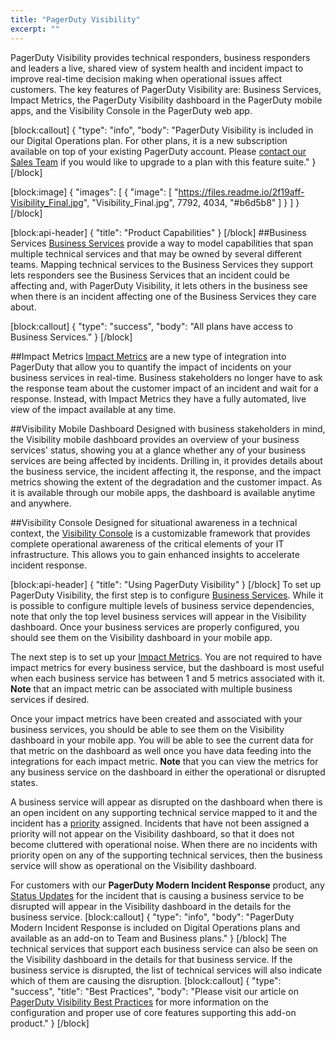 ```yaml
---
title: "PagerDuty Visibility"
excerpt: ""
---
```

PagerDuty Visibility provides technical responders, business responders and leaders a live, shared view of system health and incident impact to improve real-time decision making when operational issues affect customers. The key features of PagerDuty Visibility are: Business Services, Impact Metrics, the PagerDuty Visibility dashboard in the PagerDuty mobile apps, and the Visibility Console in the PagerDuty web app.

[block:callout]
{
  "type": "info",
  "body": "PagerDuty Visibility is included in our Digital Operations plan. For other plans, it is a new subscription available on top of your existing PagerDuty account. Please [contact our Sales Team](https://www.pagerduty.com/contact-sales/) if you would like to upgrade to a plan with this feature suite."
}
[/block]

[block:image]
{
  "images": [
    {
      "image": [
        "https://files.readme.io/2f19aff-Visibility_Final.jpg",
        "Visibility_Final.jpg",
        7792,
        4034,
        "#b6d5b8"
      ]
    }
  ]
}
[/block]

[block:api-header]
{
  "title": "Product Capabilities"
}
[/block]
##Business Services
[Business Services](doc:business-services) provide a way to model capabilities that span multiple technical services and that may be owned by several different teams. Mapping technical services to the Business Services they support lets responders see the Business Services that an incident could be affecting and, with PagerDuty Visibility, it lets others in the business see when there is an incident affecting one of the Business Services they care about.

[block:callout]
{
  "type": "success",
  "body": "All plans have access to Business Services."
}
[/block]

##Impact Metrics
[Impact Metrics](doc:impact-metrics) are a new type of integration into PagerDuty that allow you to quantify the impact of incidents on your business services in real-time. Business stakeholders no longer have to ask the response team about the customer impact of an incident and wait for a response. Instead, with Impact Metrics they have a fully automated, live view of the impact available at any time.

##Visibility Mobile Dashboard
Designed with business stakeholders in mind, the Visibility mobile dashboard provides an overview of your business services' status, showing you at a glance whether any of your business services are being affected by incidents. Drilling in, it provides details about the business service, the incident affecting it, the response, and the impact metrics showing the extent of the degradation and the customer impact. As it is available through our mobile apps, the dashboard is available anytime and anywhere.

##Visibility Console
Designed for situational awareness in a technical context, the [Visibility Console](doc:visibility-console) is a customizable framework that provides complete operational awareness of the critical elements of your IT infrastructure. This allows you to gain enhanced insights to accelerate incident response.


[block:api-header]
{
  "title": "Using PagerDuty Visibility"
}
[/block]
To set up PagerDuty Visibility, the first step is to configure [Business Services](doc:business-services). While it is possible to configure multiple levels of business service dependencies, note that only the top level business services will appear in the Visibility dashboard. Once your business services are properly configured, you should see them on the Visibility dashboard in your mobile app.

The next step is to set up your [Impact Metrics](doc:impact-metrics). You are not required to have impact metrics for every business service, but the dashboard is most useful when each business service has between 1 and 5 metrics associated with it. **Note** that an impact metric can be associated with multiple business services if desired.

Once your impact metrics have been created and associated with your business services, you should be able to see them on the Visibility dashboard in your mobile app. You will be able to see the current data for that metric on the dashboard as well once you have data feeding into the integrations for each impact metric. **Note** that you can view the metrics for any business service on the dashboard in either the operational or disrupted states.

A business service will appear as disrupted on the dashboard when there is an open incident on any supporting technical service mapped to it and the incident has a [priority](doc:incident-priority)  assigned. Incidents that have not been assigned a priority will not appear on the Visibility dashboard, so that it does not become cluttered with operational noise. When there are no incidents with priority open on any of the supporting technical services, then the business service will show as operational on the Visibility dashboard.

For customers with our **PagerDuty Modern Incident Response** product, any [Status Updates](doc:communicating-with-stakeholders) for the incident that is causing a business service to be disrupted will appear in the Visibility dashboard in the details for the business service. 
[block:callout]
{
  "type": "info",
  "body": "PagerDuty Modern Incident Response is included on Digital Operations plans and available as an add-on to Team and Business plans."
}
[/block]
The technical services that support each business service can also be seen on the Visibility dashboard in the details for that business service. If the business service is disrupted, the list of technical services will also indicate which of them are causing the disruption.
[block:callout]
{
  "type": "success",
  "title": "Best Practices",
  "body": "Please visit our article on [PagerDuty Visibility Best Practices](https://community.pagerduty.com/t/pagerduty-visibility-best-practices/3623) for more information on the configuration and proper use of core features supporting this add-on product."
}
[/block]
